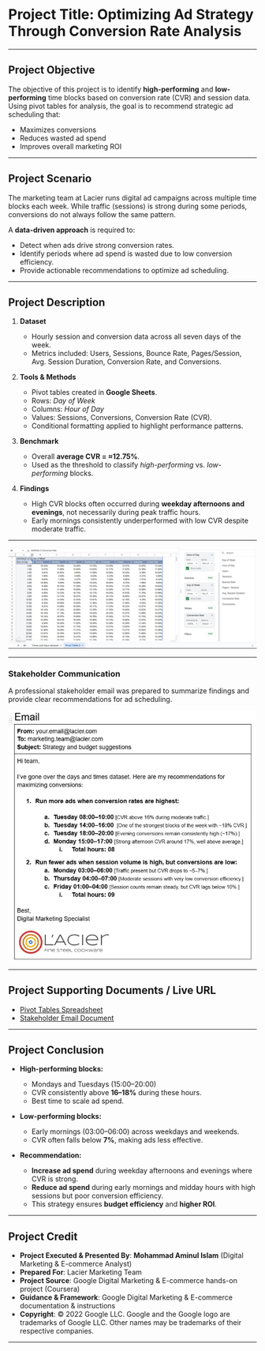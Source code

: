 # Project Title: **Optimizing Ad Strategy Through Conversion Rate Analysis**

---

## Project Objective

The objective of this project is to identify **high-performing** and **low-performing** time blocks based on conversion rate (CVR) and session data. Using pivot tables for analysis, the goal is to recommend strategic ad scheduling that:

* Maximizes conversions
* Reduces wasted ad spend
* Improves overall marketing ROI

---

## Project Scenario

The marketing team at Lacier runs digital ad campaigns across multiple time blocks each week. While traffic (sessions) is strong during some periods, conversions do not always follow the same pattern.

A **data-driven approach** is required to:

* Detect when ads drive strong conversion rates.
* Identify periods where ad spend is wasted due to low conversion efficiency.
* Provide actionable recommendations to optimize ad scheduling.

---

## Project Description

1. **Dataset**

   * Hourly session and conversion data across all seven days of the week.
   * Metrics included: Users, Sessions, Bounce Rate, Pages/Session, Avg. Session Duration, Conversion Rate, and Conversions.

2. **Tools & Methods**

   * Pivot tables created in **Google Sheets**.
   * Rows: *Day of Week*
   * Columns: *Hour of Day*
   * Values: Sessions, Conversions, Conversion Rate (CVR).
   * Conditional formatting applied to highlight performance patterns.

3. **Benchmark**

   * Overall **average CVR = ≈12.75%**.
   * Used as the threshold to classify *high-performing* vs. *low-performing* blocks.

4. **Findings**

   * High CVR blocks often occurred during **weekday afternoons and evenings**, not necessarily during peak traffic hours.
   * Early mornings consistently underperformed with low CVR despite moderate traffic.

---

![Pivot Tables](https://github.com/aminbiography/Google-Digital-Marketing---E-commerce-Professional-Certificate/blob/main/bar-graph-chart-image/Analyze%20data%20using%20pivot%20tables-01.jpg)

---

### Stakeholder Communication

A professional stakeholder email was prepared to summarize findings and provide clear recommendations for ad scheduling.

![Stakeholder Email](https://github.com/aminbiography/Google-Digital-Marketing---E-commerce-Professional-Certificate/blob/main/bar-graph-chart-image/Analyze%20data%20using%20pivot%20tables-02.jpg)

---

## Project Supporting Documents / Live URL

* [Pivot Tables Spreadsheet](https://docs.google.com/spreadsheets/d/1wx-BcU2Lp0VN2ERq6Ach7hDgeMXyNS4yAYopfOyeAkk/edit?usp=drive_link)
* [Stakeholder Email Document](https://docs.google.com/document/d/1ZO1qMCtdaijDhfZwZ7OhnN5dWXOOr13sC3ecXKYqHy4/edit?usp=drive_link)

---

## Project Conclusion

* **High-performing blocks:**

  * Mondays and Tuesdays (15:00–20:00)
  * CVR consistently above **16–18%** during these hours.
  * Best time to scale ad spend.

* **Low-performing blocks:**

  * Early mornings (03:00–06:00) across weekdays and weekends.
  * CVR often falls below **7%**, making ads less effective.

* **Recommendation:**

  * **Increase ad spend** during weekday afternoons and evenings where CVR is strong.
  * **Reduce ad spend** during early mornings and midday hours with high sessions but poor conversion efficiency.
  * This strategy ensures **budget efficiency** and **higher ROI**.

---

## Project Credit  
- **Project Executed & Presented By**: **Mohammad Aminul Islam** (Digital Marketing & E-commerce Analyst)
- **Prepared For**: Lacier Marketing Team 
- **Project Source**: Google Digital Marketing & E-commerce hands-on project (Coursera)  
- **Guidance & Framework**: Google Digital Marketing & E-commerce documentation & instructions  
- **Copyright**: © 2022 Google LLC. Google and the Google logo are trademarks of Google LLC. Other names may be trademarks of their respective companies. 

---
